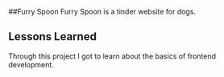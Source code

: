 ##Furry Spoon
Furry Spoon is a tinder website for dogs.
## Lessons Learned

Through this project I got to learn about the basics of frontend development.

